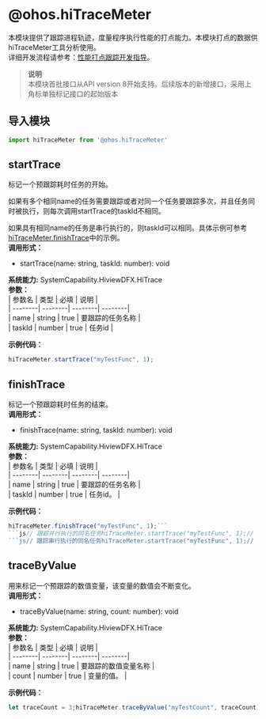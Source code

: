 # @ohos.hiTraceMeter    
本模块提供了跟踪进程轨迹，度量程序执行性能的打点能力。本模块打点的数据供hiTraceMeter工具分析使用。  
详细开发流程请参考：[性能打点跟踪开发指导](../../dfx/hitracemeter-guidelines.md)。  
> **说明**   
>本模块首批接口从API version 8开始支持。后续版本的新增接口，采用上角标单独标记接口的起始版本  
  
## 导入模块  
  
```js    
import hiTraceMeter from '@ohos.hiTraceMeter'    
```  
    
## startTrace    
标记一个预跟踪耗时任务的开始。  
  
如果有多个相同name的任务需要跟踪或者对同一个任务要跟踪多次，并且任务同时被执行，则每次调用startTrace的taskId不相同。  
  
如果具有相同name的任务是串行执行的，则taskId可以相同。具体示例可参考[hiTraceMeter.finishTrace](#hitracemeterfinishtrace)中的示例。  
 **调用形式：**     
- startTrace(name: string, taskId: number): void  
  
 **系统能力:**  SystemCapability.HiviewDFX.HiTrace    
 **参数：**     
| 参数名 | 类型 | 必填 | 说明 |  
| --------| --------| --------| --------|  
| name | string | true | 要跟踪的任务名称 |  
| taskId | number | true | 任务id |  
    
 **示例代码：**   
```js    
hiTraceMeter.startTrace("myTestFunc", 1);    
```    
  
    
## finishTrace    
标记一个预跟踪耗时任务的结束。  
 **调用形式：**     
- finishTrace(name: string, taskId: number): void  
  
 **系统能力:**  SystemCapability.HiviewDFX.HiTrace    
 **参数：**     
| 参数名 | 类型 | 必填 | 说明 |  
| --------| --------| --------| --------|  
| name | string | true | 要跟踪的任务名称 |  
| taskId | number | true | 任务id。 |  
    
 **示例代码：**   
```js    
hiTraceMeter.finishTrace("myTestFunc", 1);```  
```js// 跟踪并行执行的同名任务hiTraceMeter.startTrace("myTestFunc", 1);// 业务流程...... hiTraceMeter.startTrace("myTestFunc", 2);  // 第二个跟踪的任务开始，同时第一个跟踪的同名任务还没结束，出现了并行执行，对应接口的taskId需要不同。// 业务流程...... hiTraceMeter.finishTrace("myTestFunc", 1);// 业务流程...... hiTraceMeter.finishTrace("myTestFunc", 2);```  
```js// 跟踪串行执行的同名任务hiTraceMeter.startTrace("myTestFunc", 1);// 业务流程...... hiTraceMeter.finishTrace("myTestFunc", 1);  // 第一个跟踪的任务结束// 业务流程...... hiTraceMeter.startTrace("myTestFunc", 1);   // 第二个跟踪的同名任务开始，同名的待跟踪任务串行执行。// 业务流程...... hiTraceMeter.finishTrace("myTestFunc", 1);    
```    
  
    
## traceByValue    
用来标记一个预跟踪的数值变量，该变量的数值会不断变化。  
 **调用形式：**     
- traceByValue(name: string, count: number): void  
  
 **系统能力:**  SystemCapability.HiviewDFX.HiTrace    
 **参数：**     
| 参数名 | 类型 | 必填 | 说明 |  
| --------| --------| --------| --------|  
| name | string | true | 要跟踪的数值变量名称 |  
| count | number | true | 变量的值。 |  
    
 **示例代码：**   
```js    
let traceCount = 3;hiTraceMeter.traceByValue("myTestCount", traceCount);traceCount = 4;hiTraceMeter.traceByValue("myTestCount", traceCount);//业务流程......    
```    
  
